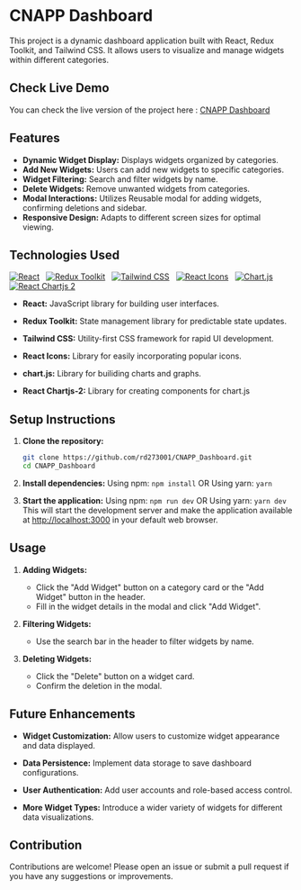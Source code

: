 # CNAPP Dashboard

This project is a dynamic dashboard application built with React, Redux Toolkit, and Tailwind CSS. It allows users to visualize and manage widgets within different categories.

## Check Live Demo

You can check the live version of the project here : [CNAPP Dashboard](https://cnapp-dashboard2.netlify.app/)

## Features

- **Dynamic Widget Display:**  Displays widgets organized by categories.
- **Add New Widgets:** Users can add new widgets to specific categories.
- **Widget Filtering:**  Search and filter widgets by name.
- **Delete Widgets:**  Remove unwanted widgets from categories.
- **Modal Interactions:** Utilizes Reusable modal for adding widgets, confirming deletions and sidebar.
- **Responsive Design:**  Adapts to different screen sizes for optimal viewing.

## Technologies Used

[![React](https://img.shields.io/badge/React-a900ff?logo=react&logoColor=61dafb&labelColor=2e2e2e)](https://reactjs.org/) &nbsp; [![Redux Toolkit](https://img.shields.io/badge/Redux%20Toolkit-a900ff?logo=redux&labelColor=2e2e2e)](https://redux-toolkit.js.org/) &nbsp; [![Tailwind CSS](https://img.shields.io/badge/Tailwind%20CSS-a900ff?logo=tailwind-css&labelColor=2e2e2e)](https://tailwindcss.com/) &nbsp; [![React Icons](https://img.shields.io/badge/React%20Icons-a900ff?logo=react&logoColor=61dafb&labelColor=2e2e2e)](https://react-icons.github.io/react-icons/) &nbsp; [![Chart.js](https://img.shields.io/badge/Chart.js-a900ff?logo=chart.js&labelColor=2e2e2e)](https://www.chartjs.org/) &nbsp; [![React Chartjs 2](https://img.shields.io/badge/React%20Chartjs%202-a900ff?logo=react&logoColor=61dafb&labelColor=2e2e2e)](https://react-chartjs-2.js.org/)

- **React:** JavaScript library for building user interfaces.

- **Redux Toolkit:** State management library for predictable state updates.
- **Tailwind CSS:** Utility-first CSS framework for rapid UI development.
- **React Icons:** Library for easily incorporating popular icons.
- **chart.js:** Library for builiding charts and graphs.
- **React Chartjs-2:** Library for creating components for chart.js

## Setup Instructions

1. **Clone the repository:**

   ```bash
   git clone https://github.com/rd273001/CNAPP_Dashboard.git
   cd CNAPP_Dashboard
   ```

2. **Install dependencies:**
   Using npm: ```npm install```
   OR
   Using yarn: ```yarn```

3. **Start the application:**
   Using npm: ```npm run dev```
   OR
   Using yarn: ```yarn dev```
This will start the development server and make the application available at <http://localhost:3000> in your default web browser.

## Usage

1. **Adding Widgets:**

   - Click the "Add Widget" button on a category card or the "Add Widget" button in the header.
   - Fill in the widget details in the modal and click "Add Widget".

2. **Filtering Widgets:**

   - Use the search bar in the header to filter widgets by name.

3. **Deleting Widgets:**

   - Click the "Delete" button on a widget card.
   - Confirm the deletion in the modal.

## Future Enhancements

- **Widget Customization:** Allow users to customize widget appearance and data displayed.

- **Data Persistence:** Implement data storage to save dashboard configurations.

- **User Authentication:** Add user accounts and role-based access control.

- **More Widget Types:** Introduce a wider variety of widgets for different data visualizations.

## Contribution

Contributions are welcome! Please open an issue or submit a pull request if you have any suggestions or improvements.
